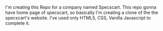 I'm creating this Repo for a company named Specscart.
This repo gonna have home page of specscart, so basically I'm creating a clone of the the specscart's website.
I've used only HTML5, CSS, Vanilla Javascript to complete it.
